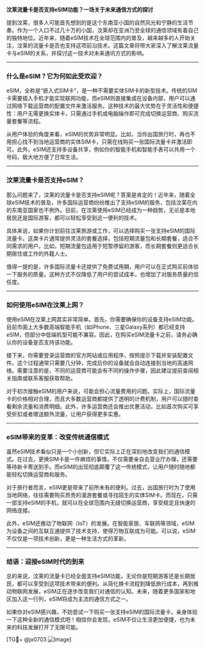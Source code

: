 **汶莱流量卡是否支持eSIM功能？一场关于未来通信方式的探讨**

提到汶莱，很多人可能首先想到的是这个东南亚小国的自然风光和宁静的生活节奏。作为一个人口不过几十万的小国，汶莱却在亚洲乃至全球的通信领域有着自己的独特地位。近年来，随着eSIM技术在全球范围内的普及，越来越多的人开始关注，汶莱的流量卡是否也支持这项前沿技术。这篇文章将带大家深入了解汶莱流量卡与eSIM的关系，并探讨这一技术对未来通讯方式的影响。

---

### **什么是eSIM？它为何如此受欢迎？**

eSIM，全称是“嵌入式SIM卡”，是一种不需要实体SIM卡的新型技术。传统的SIM卡需要插入手机才能实现联网功能，而eSIM则直接集成在设备内部，用户可以通过网络下载运营商的配置文件来激活服务。这种技术的最大优势在于灵活性和便捷性：用户无需更换实体卡，只需通过手机或电脑操作即可完成切换运营商、购买流量套餐等流程。

从用户体验的角度来看，eSIM的优势非常明显。比如，当你出国旅行时，再也不用担心找不到当地运营商的实体SIM卡，只需在线购买一张国际流量卡并激活即可。此外，eSIM还支持多设备共享，例如你的智能手机和智能手表可以共用一个号码，极大地方便了日常生活。

---

### **汶莱流量卡是否支持eSIM？**

那么问题来了，汶莱的流量卡是否支持eSIM呢？答案是肯定的！近年来，随着全球eSIM技术的普及，许多国际运营商纷纷推出了支持eSIM的服务，包括汶莱在内的东南亚国家也不例外。目前，在汶莱使用eSIM已经成为一种趋势，无论是本地居民还是国际游客，都可以轻松享受到这一便利的技术。

具体来说，如果你计划前往汶莱旅游或工作，可以选择购买一张支持eSIM的国际流量卡。这类卡片通常提供灵活的套餐选择，包括短期流量包和长期套餐，适合不同需求的用户。比如，短期流量包适用于短暂停留的游客，而长期套餐则更适合长期居住或工作的外籍人士。

值得一提的是，许多国际流量卡还提供了免费试用期，用户可以在正式购买前体验一下服务的质量。这种方式不仅降低了用户的尝试成本，也增加了对服务质量的信任度。

---

### **如何使用eSIM在汶莱上网？**

使用eSIM在汶莱上网其实非常简单。首先，你需要确保你的设备支持eSIM功能。目前市面上大多数高端智能手机（如iPhone、三星Galaxy系列）都已经支持eSIM，但部分中低端机型可能不兼容。因此，在购买eSIM流量卡之前，请务必确认你的设备是否支持该功能。

接下来，你需要登录运营商的官方网站或应用程序，按照提示下载并安装配置文件。这个过程通常只需要几分钟，完成后你的设备就会自动连接到当地的高速网络。需要注意的是，不同的运营商可能会有不同的操作步骤，因此建议提前查阅相关指南或联系客服获取帮助。

对于初次接触eSIM的用户来说，可能会担心流量费用的问题。实际上，国际流量卡的价格相对合理，而且大多数运营商都提供了透明的计费机制，用户可以随时查看剩余流量和消费明细。此外，许多运营商还会推出优惠活动，比如首次购买可享受折扣或者赠送额外流量，让用户获得更多实惠。

---

### **eSIM带来的变革：改变传统通信模式**

虽然eSIM技术看似只是一个小创新，但它实际上正在深刻地改变我们的通信模式。在过去，更换SIM卡是一件麻烦的事情，不仅需要亲自去营业厅办理，还需要等待新卡寄送到手。而eSIM的出现彻底颠覆了这一传统模式，让用户随时随地都能轻松切换运营商和服务。

对于旅行者而言，eSIM更是带来了前所未有的便利。过去，出国旅行时为了使用当地网络，往往需要购买昂贵的漫游套餐或寻找陌生的实体SIM卡。而现在，只需一部支持eSIM的手机，就可以在全球范围内无缝切换运营商，享受稳定且快速的网络连接。

此外，eSIM还推动了物联网（IoT）的发展。在智能家居、车联网等领域，eSIM为设备之间的互联互通提供了技术支持，使得万物互联成为可能。可以说，eSIM不仅仅是一项技术创新，更是一种生活方式的革新。

---

### **结语：迎接eSIM时代的到来**

总的来说，汶莱的流量卡已经全面支持eSIM功能，无论你是短期游客还是长期居民，都可以享受到这项技术带来的便利。从简化换卡流程到降低旅行成本，再到推动物联网发展，eSIM正在逐步改变我们对通信的认知。未来，随着更多国家和地区加入这一行列，eSIM将成为主流的通信方式之一。

如果你对eSIM感兴趣，不妨尝试一下购买一张支持eSIM的国际流量卡，亲身体验一下这种全新的通信模式吧！相信你会发现，eSIM不仅让生活更加便捷，也为未来的科技发展打开了无限可能。

[TG💪+ @jx0703 ![Image](https://github.com/user-attachments/assets/dbca1d08-cadb-493c-b0ec-ad6f7a83f270)]